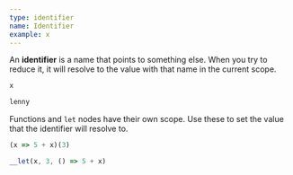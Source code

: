 ```yaml
---
type: identifier
name: Identifier
example: x
---
```


An **identifier** is a name that points to something else. When you try to
reduce it, it will resolve to the value with that name in the current scope.

```javascript
x
```
```javascript
lenny
```

Functions and `let` nodes have their own scope. Use these to set the value that
the identifier will resolve to.

```javascript
(x => 5 + x)(3)
```
```javascript
__let(x, 3, () => 5 + x)
```
